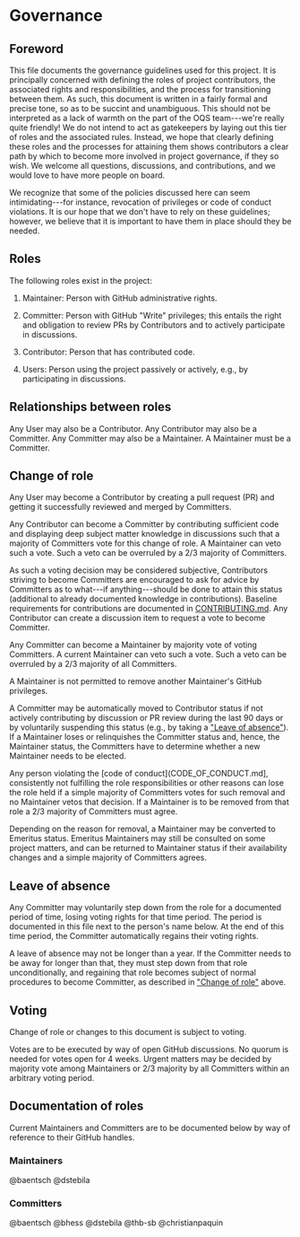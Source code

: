 # Governance

## Foreword

This file documents the governance guidelines used for this project. It is principally concerned with defining the roles of project contributors, the associated rights and responsibilities, and the process for transitioning between them. As such, this document is written in a fairly formal and precise tone, so as to be succint and unambiguous. This should not be interpreted as a lack of warmth on the part of the OQS team---we're really quite friendly! We do not intend to act as gatekeepers by laying out this tier of roles and the associated rules. Instead, we hope that clearly defining these roles and the processes for attaining them shows contributors a clear path by which to become more involved in project governance, if they so wish. We welcome all questions, discussions, and contributions, and we would love to have more people on board.

We recognize that some of the policies discussed here can seem intimidating---for instance, revocation of privileges or code of conduct violations. It is our hope that we don't have to rely on these guidelines; however, we believe that it is important to have them in place should they be needed.

## Roles

The following roles exist in the project:

1. Maintainer: Person with GitHub administrative rights.

2. Committer: Person with GitHub "Write" privileges; this entails the right and obligation to review PRs by Contributors and to actively participate in discussions.

3. Contributor: Person that has contributed code.

4. Users: Person using the project passively or actively, e.g., by participating in discussions.

## Relationships between roles

Any User may also be a Contributor. Any Contributor may also be a Committer. Any Committer may also be a Maintainer. A Maintainer must be a Committer.

## Change of role

Any User may become a Contributor by creating a pull request (PR) and getting it successfully reviewed and merged by Committers.

Any Contributor can become a Committer by contributing sufficient code and displaying deep subject matter knowledge in discussions such that a majority of Committers vote for this change of role. A Maintainer can veto such a vote. Such a veto can be overruled by a 2/3 majority of Committers.

As such a voting decision may be considered subjective, Contributors striving to become Committers are encouraged to ask for advice by Committers as to what---if anything---should be done to attain this status (additional to already documented knowledge in contributions). Baseline requirements for contributions are documented in [CONTRIBUTING.md](CONTRIBUTING.md). Any Contributor can create a discussion item to request a vote to become Committer.

Any Committer can become a Maintainer by majority vote of voting Committers. A current Maintainer can veto such a vote. Such a veto can be overruled by a 2/3 majority of all Committers.

A Maintainer is not permitted to remove another Maintainer's GitHub privileges.

A Committer may be automatically moved to Contributor status if not actively contributing by discussion or PR review during the last 90 days or by voluntarily suspending this status (e.g., by taking a ["Leave of absence"](#leave-of-absence)). If a Maintainer loses or relinquishes the Committer status and, hence, the Maintainer status, the Committers have to determine whether a new Maintainer needs to be elected.

Any person violating the [code of conduct](CODE_OF_CONDUCT.md], consistently not fulfilling the role responsibilities or other reasons can lose the role held if a simple majority of Committers votes for such removal and no Maintainer vetos that decision. If a Maintainer is to be removed from that role a 2/3 majority of Committers must agree.

Depending on the reason for removal, a Maintainer may be converted to Emeritus status. Emeritus Maintainers may still be consulted on some project matters, and can be returned to Maintainer status if their availability changes and a simple majority of Committers agrees.

## Leave of absence

Any Committer may voluntarily step down from the role for a documented period of time, losing voting rights for that time period. The period is documented in this file next to the person's name below.  At the end of this time period, the Committer automatically regains their voting rights.

A leave of absence may not be longer than a year.  If the Committer needs to be away for longer than that, they must step down from that role unconditionally, and regaining that role becomes subject of normal procedures to become Committer, as described in ["Change of role"](#change-of-role) above.

## Voting

Change of role or changes to this document is subject to voting.

Votes are to be executed by way of open GitHub discussions. No quorum is needed for votes open for 4 weeks. Urgent matters may be decided by majority vote among Maintainers or 2/3 majority by all Committers within an arbitrary voting period.

## Documentation of roles

Current Maintainers and Committers are to be documented below by way of reference to their GitHub handles.

### Maintainers

@baentsch
@dstebila

### Committers

@baentsch
@bhess
@dstebila
@thb-sb
@christianpaquin
